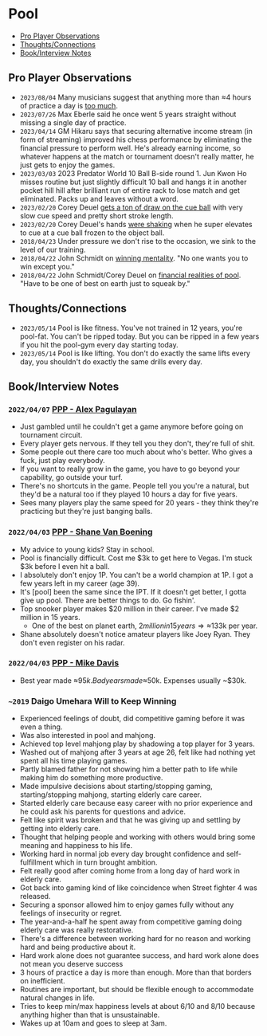 # Pool

<!-- MarkdownTOC levels="1,2" -->

- [Pro Player Observations](#pro-player-observations)
- [Thoughts/Connections](#thoughtsconnections)
- [Book/Interview Notes](#bookinterview-notes)

<!-- /MarkdownTOC -->


## Pro Player Observations
- `2023/08/04` Many musicians suggest that anything more than ≈4 hours of practice a day is [too much](http://www.bulletproofmusician.com/how-many-hours-a-day-should-you-practice/).
- `2023/07/26` Max Eberle said he once went 5 years straight without missing a single day of practice.
- `2023/04/14` GM Hikaru says that securing alternative income stream (in form of streaming) improved his chess performance by eliminating the financial pressure to perform well. He's already earning income, so whatever happens at the match or tournament doesn't really matter, he just gets to enjoy the games.
- `2023/03/03` 2023 Predator World 10 Ball B-side round 1. Jun Kwon Ho misses routine but just slightly difficult 10 ball and hangs it in another pocket hill hill after brilliant run of entire rack to lose match and get eliminated. Packs up and leaves without a word.
- `2023/02/20` Corey Deuel [gets a ton of draw on the cue ball](https://www.youtube.com/watch?v=wuCjdtKcvao) with very slow cue speed and pretty short stroke length.
- `2023/02/20` Corey Deuel's hands [were shaking](https://www.youtube.com/watch?v=wuCjdtKcvao) when he super elevates to cue at a cue ball frozen to the object ball.
- `2018/04/23` Under pressure we don't rise to the occasion, we sink to the level of our training.
- `2018/04/22` John Schmidt on [winning mentality](https://youtu.be/u8KsVm9ePlk?t=1h11m7s). "No one wants you to win except you."
- `2018/04/22` John Schmidt/Corey Deuel on [financial realities of pool](https://youtu.be/u8KsVm9ePlk?t=51m37s). "Have to be one of best on earth just to squeak by."


## Thoughts/Connections
- `2023/05/14` Pool is like fitness. You've not trained in 12 years, you're pool-fat. You can't be ripped today. But you can be ripped in a few years if you hit the pool-gym every day starting today.
- `2023/05/14` Pool is like lifting. You don't do exactly the same lifts every day, you shouldn't do exactly the same drills every day.



## Book/Interview Notes
### `2022/04/07` [PPP - Alex Pagulayan](https://www.youtube.com/watch?v=HLkNsOeGz3M)
- Just gambled until he couldn't get a game anymore before going on tournament circuit.
- Every player gets nervous. If they tell you they don't, they're full of shit.
- Some people out there care too much about who's better. Who gives a fuck, just play everybody.
- If you want to really grow in the game, you have to go beyond your capability, go outside your turf.
- There's no shortcuts in the game. People tell you you're a natural, but they'd be a natural too if they played 10 hours a day for five years.
- Sees many players play the same speed for 20 years - they think they're practicing but they're just banging balls.


### `2022/04/03` [PPP - Shane Van Boening](https://www.youtube.com/watch?v=egKzhBSl9S8)
- My advice to young kids? Stay in school.
- Pool is financially difficult. Cost me $3k to get here to Vegas. I'm stuck $3k before I even hit a ball.
- I absolutely don't enjoy 1P. You can't be a world champion at 1P. I got a few years left in my career (age 39).
- It's [pool] been the same since the IPT. If it doesn't get better, I gotta give up pool. There are better things to do. Go fishin'.
- Top snooker player makes $20 million in their career. I've made $2 million in 15 years.
    + One of the best on planet earth, $2 million in 15 years ⇒ ≈$133k per year.
- Shane absolutely doesn't notice amateur players like Joey Ryan. They don't even register on his radar.


### `2022/04/03` [PPP - Mike Davis](https://www.youtube.com/watch?v=ivZtNJ9ilXw)
- Best year made ≈$95k. Bad years made ≈$50k. Expenses usually ~$30k.


### `~2019` Daigo Umehara Will to Keep Winning
- Experienced feelings of doubt, did competitive gaming before it was even a thing.
- Was also interested in pool and mahjong.
- Achieved top level mahjong play by shadowing a top player for 3 years.
- Washed out of mahjong after 3 years at age 26, felt like had nothing yet spent all his time playing games.
- Partly blamed father for not showing him a better path to life while making him do something more productive.
- Made impulsive decisions about starting/stopping gaming, starting/stopping mahjong, starting elderly care career.
- Started elderly care because easy career with no prior experience and he could ask his parents for questions and advice.
- Felt like spirit was broken and that he was giving up and settling by getting into elderly care.
- Thought that helping people and working with others would bring some meaning and happiness to his life.
- Working hard in normal job every day brought confidence and self-fulfillment which in turn brought ambition.
- Felt really good after coming home from a long day of hard work in elderly care.
- Got back into gaming kind of like coincidence when Street fighter 4 was released.
- Securing a sponsor allowed him to enjoy games fully without any feelings of insecurity or regret.
- The year-and-a-half he spent away from competitive gaming doing elderly care was really restorative.
- There's a difference between working hard for no reason and working hard and being productive about it.
- Hard work alone does not guarantee success, and hard work alone does not mean you deserve success
- 3 hours of practice a day is more than enough. More than that borders on inefficient.
- Routines are important, but should be flexible enough to accommodate natural changes in life.
- Tries to keep min/max happiness levels at about 6/10 and 8/10 because anything higher than that is unsustainable.
- Wakes up at 10am and goes to sleep at 3am.
